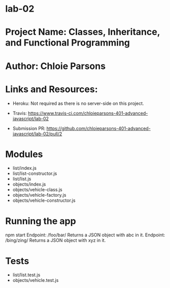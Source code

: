 # lab-02

# Project Name: Classes, Inheritance, and Functional Programming

# Author: Chloie Parsons

# Links and Resources:
* Heroku: Not required as there is no server-side on this project.

* Travis: https://www.travis-ci.com/chloieparsons-401-advanced-javascript/lab-02

* Submission PR: https://github.com/chloieparsons-401-advanced-javascript/lab-02/pull/2


# Modules
* list/index.js
* list/list-constructor.js
* list/list.js
* objects/index.js
* objects/vehicle-class.js
* objects/vehicle-factory.js
* objects/vehicle-constructor.js

# Running the app
npm start
Endpoint: /foo/bar/
Returns a JSON object with abc in it.
Endpoint: /bing/zing/
Returns a JSON object with xyz in it.

# Tests
* list/list.test.js
* objects/vehicle.test.js
